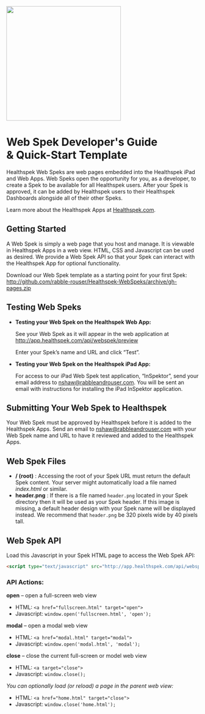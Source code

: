 [<img src="http://rabble-rouser.github.io/Healthspek-WebSpeks/header.png" width="300">](http://www.healthspek.com)
# Web Spek Developer's Guide <br/> & Quick-Start Template

Healthspek Web Speks are web pages embedded into the Healthspek iPad and Web Apps.  Web Speks open the opportunity for you, as a developer, to create a Spek to be available for all Healthspek users.  After your Spek is approved, it can be added by Healthspek users to their Healthspek Dashboards alongside all of their other Speks.

Learn more about the Healthspek Apps at [Healthspek.com](http://www.healthspek.com/).

## Getting Started

A Web Spek is simply a web page that you host and manage.  It is viewable in Healthspek Apps in a web view.  HTML, CSS and Javascript can be used as desired.  We provide a Web Spek API so that your Spek can interact with the Healthspek App for optional functionality.

Download our Web Spek template as a starting point for your first Spek: http://github.com/rabble-rouser/Healthspek-WebSpeks/archive/gh-pages.zip


## Testing Web Speks

- **Testing your Web Spek on the Healthspek Web App:**

    See your Web Spek as it will appear in the web application at http://app.healthspek.com/api/webspek/preview

    Enter your Spek’s name and URL and click “Test”.

- **Testing your Web Spek on the Healthspek iPad App:**

    For access to our iPad Web Spek test application, “InSpektor”, send your email address to [nshaw@rabbleandrouser.com](mailto:nshaw@rabbleandrouser.com?subject=Web%20Spek%20TestFlight%20Request).  You will be sent an email with instructions for installing the iPad InSpektor application.


## Submitting Your Web Spek to Healthspek

Your Web Spek must be approved by Healthspek before it is added to the Healthspek Apps.  Send an email to [nshaw@rabbleandrouser.com](mailto:nshaw@rabbleandrouser.com?subject=Web%20Spek%20Submission) with your Web Spek name and URL to have it reviewed and added to the Healthspek Apps.


## Web Spek Files

- **/ (root)** : Accessing the root of your Spek URL must return the default Spek content.  Your server might automatically load a file named *index.html* or similar.
- **header.png** : If there is a file named `header.png` located in your Spek directory then it will be used as your Spek header.  If this image is missing, a default header design with your Spek name will be displayed instead.  We recommend that `header.png` be 320 pixels wide by 40 pixels tall.


## Web Spek API

Load this Javascript in your Spek HTML page to access the Web Spek API:
```html
<script type="text/javascript" src="http://app.healthspek.com/api/webspek/">
```

### API Actions:

**open** – open a full-screen web view
- HTML: `<a href="fullscreen.html" target="open">`
- Javascript: `window.open('fullscreen.html', 'open');`

**modal** – open a modal web view
- HTML: `<a href="modal.html" target="modal">`
- Javascript: `window.open('modal.html', 'modal');`

**close** – close the current full-screen or model web view
- HTML: `<a target="close">`
- Javascript: `window.close();`

_You can optionally load (or reload) a page in the parent web view:_
- HTML: `<a href="home.html" target="close">`
- Javascript: `window.close('home.html');`
